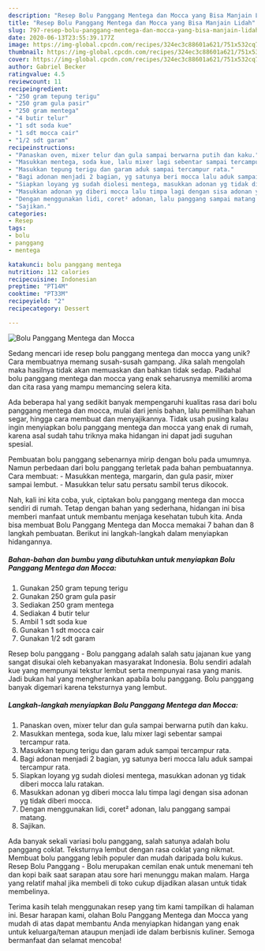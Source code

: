 ```yaml
---
description: "Resep Bolu Panggang Mentega dan Mocca yang Bisa Manjain Lidah"
title: "Resep Bolu Panggang Mentega dan Mocca yang Bisa Manjain Lidah"
slug: 797-resep-bolu-panggang-mentega-dan-mocca-yang-bisa-manjain-lidah
date: 2020-06-13T23:55:39.177Z
image: https://img-global.cpcdn.com/recipes/324ec3c88601a621/751x532cq70/bolu-panggang-mentega-dan-mocca-foto-resep-utama.jpg
thumbnail: https://img-global.cpcdn.com/recipes/324ec3c88601a621/751x532cq70/bolu-panggang-mentega-dan-mocca-foto-resep-utama.jpg
cover: https://img-global.cpcdn.com/recipes/324ec3c88601a621/751x532cq70/bolu-panggang-mentega-dan-mocca-foto-resep-utama.jpg
author: Gabriel Becker
ratingvalue: 4.5
reviewcount: 11
recipeingredient:
- "250 gram tepung terigu"
- "250 gram gula pasir"
- "250 gram mentega"
- "4 butir telur"
- "1 sdt soda kue"
- "1 sdt mocca cair"
- "1/2 sdt garam"
recipeinstructions:
- "Panaskan oven, mixer telur dan gula sampai berwarna putih dan kaku."
- "Masukkan mentega, soda kue, lalu mixer lagi sebentar sampai tercampur rata."
- "Masukkan tepung terigu dan garam aduk sampai tercampur rata."
- "Bagi adonan menjadi 2 bagian, yg satunya beri mocca lalu aduk sampai tercampur rata."
- "Siapkan loyang yg sudah diolesi mentega, masukkan adonan yg tidak diberi mocca lalu ratakan."
- "Masukkan adonan yg diberi mocca lalu timpa lagi dengan sisa adonan yg tidak diberi mocca."
- "Dengan menggunakan lidi, coret² adonan, lalu panggang sampai matang."
- "Sajikan."
categories:
- Resep
tags:
- bolu
- panggang
- mentega

katakunci: bolu panggang mentega 
nutrition: 112 calories
recipecuisine: Indonesian
preptime: "PT14M"
cooktime: "PT33M"
recipeyield: "2"
recipecategory: Dessert

---
```



![Bolu Panggang Mentega dan Mocca](https://img-global.cpcdn.com/recipes/324ec3c88601a621/751x532cq70/bolu-panggang-mentega-dan-mocca-foto-resep-utama.jpg)

Sedang mencari ide resep bolu panggang mentega dan mocca yang unik? Cara membuatnya memang susah-susah gampang. Jika salah mengolah maka hasilnya tidak akan memuaskan dan bahkan tidak sedap. Padahal bolu panggang mentega dan mocca yang enak seharusnya memiliki aroma dan cita rasa yang mampu memancing selera kita.

Ada beberapa hal yang sedikit banyak mempengaruhi kualitas rasa dari bolu panggang mentega dan mocca, mulai dari jenis bahan, lalu pemilihan bahan segar, hingga cara membuat dan menyajikannya. Tidak usah pusing kalau ingin menyiapkan bolu panggang mentega dan mocca yang enak di rumah, karena asal sudah tahu triknya maka hidangan ini dapat jadi suguhan spesial.

Pembuatan bolu panggang sebenarnya mirip dengan bolu pada umumnya. Namun perbedaan dari bolu panggang terletak pada bahan pembuatannya. Cara membuat: - Masukkan mentega, margarin, dan gula pasir, mixer sampai lembut. - Masukkan telur satu persatu sambil terus dikocok.


Nah, kali ini kita coba, yuk, ciptakan bolu panggang mentega dan mocca sendiri di rumah. Tetap dengan bahan yang sederhana, hidangan ini bisa memberi manfaat untuk membantu menjaga kesehatan tubuh kita. Anda bisa membuat Bolu Panggang Mentega dan Mocca memakai 7 bahan dan 8 langkah pembuatan. Berikut ini langkah-langkah dalam menyiapkan hidangannya.

<!--inarticleads1-->

##### Bahan-bahan dan bumbu yang dibutuhkan untuk menyiapkan Bolu Panggang Mentega dan Mocca:

1. Gunakan 250 gram tepung terigu
1. Gunakan 250 gram gula pasir
1. Sediakan 250 gram mentega
1. Sediakan 4 butir telur
1. Ambil 1 sdt soda kue
1. Gunakan 1 sdt mocca cair
1. Gunakan 1/2 sdt garam


Resep bolu panggang - Bolu panggang adalah salah satu jajanan kue yang sangat disukai oleh kebanyakan masyarakat Indonesia. Bolu sendiri adalah kue yang mempunyai tekstur lembut serta mempunyai rasa yang manis. Jadi bukan hal yang mengherankan apabila bolu panggang. Bolu panggang banyak digemari karena teksturnya yang lembut. 

<!--inarticleads2-->

##### Langkah-langkah menyiapkan Bolu Panggang Mentega dan Mocca:

1. Panaskan oven, mixer telur dan gula sampai berwarna putih dan kaku.
1. Masukkan mentega, soda kue, lalu mixer lagi sebentar sampai tercampur rata.
1. Masukkan tepung terigu dan garam aduk sampai tercampur rata.
1. Bagi adonan menjadi 2 bagian, yg satunya beri mocca lalu aduk sampai tercampur rata.
1. Siapkan loyang yg sudah diolesi mentega, masukkan adonan yg tidak diberi mocca lalu ratakan.
1. Masukkan adonan yg diberi mocca lalu timpa lagi dengan sisa adonan yg tidak diberi mocca.
1. Dengan menggunakan lidi, coret² adonan, lalu panggang sampai matang.
1. Sajikan.


Ada banyak sekali variasi bolu panggang, salah satunya adalah bolu panggang coklat. Teksturnya lembut dengan rasa coklat yang nikmat. Membuat bolu panggang lebih populer dan mudah daripada bolu kukus. Resep Bolu Panggang - Bolu merupakan cemilan enak untuk menemani teh dan kopi baik saat sarapan atau sore hari menunggu makan malam. Harga yang relatif mahal jika membeli di toko cukup dijadikan alasan untuk tidak membelinya. 

Terima kasih telah menggunakan resep yang tim kami tampilkan di halaman ini. Besar harapan kami, olahan Bolu Panggang Mentega dan Mocca yang mudah di atas dapat membantu Anda menyiapkan hidangan yang enak untuk keluarga/teman ataupun menjadi ide dalam berbisnis kuliner. Semoga bermanfaat dan selamat mencoba!
